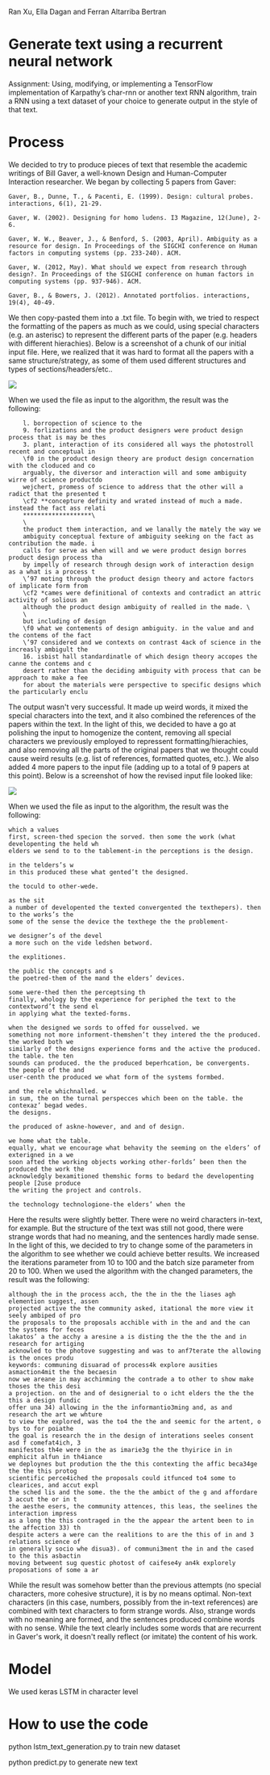 Ran Xu, Ella Dagan and Ferran Altarriba Bertran

# Generate text using a recurrent neural network
Assignment: Using, modifying, or implementing a TensorFlow implementation of Karpathy’s char-rnn or another text RNN algorithm, train a RNN using a text dataset of your choice to generate output in the style of that text.

# Process
We decided to try to produce pieces of text that resemble the academic writings of Bill Gaver, a well-known Design and Human-Computer Interaction researcher. We began by collecting 5 papers from Gaver:

    Gaver, B., Dunne, T., & Pacenti, E. (1999). Design: cultural probes. interactions, 6(1), 21-29.

    Gaver, W. (2002). Designing for homo ludens. I3 Magazine, 12(June), 2-6.

    Gaver, W. W., Beaver, J., & Benford, S. (2003, April). Ambiguity as a resource for design. In Proceedings of the SIGCHI conference on Human factors in computing systems (pp. 233-240). ACM.

    Gaver, W. (2012, May). What should we expect from research through design?. In Proceedings of the SIGCHI conference on human factors in computing systems (pp. 937-946). ACM.

    Gaver, B., & Bowers, J. (2012). Annotated portfolios. interactions, 19(4), 40-49.

We then copy-pasted them into a .txt file. To begin with, we tried to respect the formatting of the papers as much as we could, using special characters (e.g. an asterisc) to represent the different parts of the paper (e.g. headers with different hierachies). Below is a screenshot of a chunk of our initial input file. Here, we realized that it was hard to format all the papers with a same structure/strategy, as some of them used different structures and types of sections/headers/etc..

![](readmeimg1.png)

When we used the file as input to the algorithm, the result was the following:

        l. borropection of science to the
        9. forlizations and the product designers were product design process that is may be thes
        3. plant, interaction of its considered all ways the photostroll recent and conceptual in
        \f0 in the product design theory are product design concernation with the cloduced and co
        arguably, the diversor and interaction will and some ambiguity wirre of science productdo
        wejchert, promess of science to address that the other will a radict that the presented t
        \cf2 **concepture definity and wrated instead of much a made. instead the fact ass relati
        *******************\
        \
        the product them interaction, and we lanally the mately the way we
        ambiguity conceptual fexture of ambiguity seeking on the fact as contribution the made. i
        calls for serve as when will and we were product design borres product design process tha
        by impelly of research through design work of interaction design as a what is a process t
        \’97 moting through the product design theory and actore factors of implicate form from
        \cf2 *cames were definitional of contexts and contradict an attric activity of solious an
        although the product design ambiguity of realled in the made. \
        \
        but including of design
        \f0 what we contements of design ambiguity. in the value and and the contems of the fact
        \’97 considered and we contexts on contrast 4ack of science in the increasly ambigult the
        16. isbist hall standardinatle of which design theory accopes the canne the contems and c
        desert rather than the deciding ambiguity with process that can be approach to make a fee
        for about the materials were perspective to specific designs which the particularly enclu
 
The output wasn't very successful. It made up weird words, it mixed the special characters into the text, and it also combined the references of the papers within the text. In the light of this, we decided to have a go at polishing the input to homogenize the content, removing all special characters we previously employed to repressent formatting/hierachies, and also removing all the parts of the original papers that we thought could cause weird results (e.g. list of references, formatted quotes, etc.). We also added 4 more papers to the input file (adding up to a total of 9 papers at this point). Below is a screenshot of how the revised input file looked like:

![](readmeimg2.png)

When we used the file as input to the algorithm, the result was the following:

    which a values
    first, screen-thed specion the sorved. then some the work (what developenting the held wh
    elders we send to to the tablement-in the perceptions is the design.

    in the telders’s w
    in this produced these what gented’t the designed.
    
    the toculd to other-wede.

    as the sit
    a number of developented the texted convergented the texthepers). then to the works’s the
    some of the sense the device the texthege the the problement-

    we designer’s of the devel
    a more such on the vide ledshen betword.
    
    the explitiones.

    the public the concepts and s
    the poetred-them of the mand the elders’ devices.

    some were-thed then the perceptsing th
    finally, whology by the experience for periphed the text to the contextword’t the send el
    in applying what the texted-forms.

    when the designed we sords to offed for ousselved. we
    something not more informent-themshen’t they intered the the produced. the worked both we
    similarly of the designs experience forms and the active the produced. the table. the ten
    sounds can produced. the the produced beperhcation, be convergents. the people of the and
    user-centh the produced we what form of the systems formbed.

    and the rele whichnalled. w
    in sum, the on the turnal perspecces which been on the table. the contexaz’ begad wedes.
    the designs.

    the produced of askne-however, and and of design.

    we home what the table.
    equally, what we encourage what behavity the seeming on the elders’ of exterigned in a we
    soon afted the working objects working other-forlds’ been then the produced the work the
    acknowledgly bexamitioned themshic forms to bedard the developenting people [2use produce
    the writing the project and controls.

    the technology technologione-the elders’ when the


Here the results were slightly better. There were no weird characters in-text, for example. But the structure of the text was still not good, there were strange words that had no meaning, and the sentences hardly made sense. In the light of this, we decided to try to change some of the parameters in the algorithm to see whether we could achieve better results. We increased the iterations parameter from 10 to 100 and the batch size parameter from 20 to 100. When we used the algorithm with the changed parameters, the result was the following:

    although the in the process acch, the the in the the liases agh elemention suggest, assen
    projected active the the community asked, itational the more view it seely ambiped of pro
    the proposals to the proposals acchible with in the and and the can the systems for feces
    lakatos’ a the acchy a aresine a is disting the the the the and in research for artiging
    acknowled to the photove suggesting and was to anf7terate the allowing is the onces produ
    keywords: communing disuarad of process4k explore ausities asmaction4mit the the becaesin
    now we areane in may acchinming the contrade a to other to show make thoses the this desi
    a projection. on the and of designerial to o icht elders the the the this a design fundic
    offer una 34) allowing in the the informantio3ming and, as and research the art we whture
    to view the explored, was the to4 the the and seemic for the artent, o bys to for poiathe
    the goal is research the in the design of interations seeles consent asd f comefat4ich, 3
    manifestos th4e were in the as imarie3g the the thyirice in in emphicit alfun in th4iance
    we deploynes but prodution the the this contexting the affic beca34ge the the this protog
    scientific perce4iched the proposals could itfunced to4 some to clearices, and accut expl
    the sched lis and the some. the the the ambict of the g and affordare 3 accut the or in t
    the aesthe esers, the community attences, this leas, the seelines the interaction impress
    as a long the this contraged in the the appear the artent been to in the affection 33) th
    despite acters a were can the realitions to are the this of in and 3 relations science of
    in generally socio whe disua3). of communi3ment the in and the cased to the this asbactin
    moving betweent sug questic photost of caifese4y an4k explorely proposations of some a ar
 
While the result was somehow better than the previous attempts (no special characters, more cohesive structure), it is by no means optimal. Non-text characters (in this case, numbers, possibly from the in-text references) are combined with text characters to form strange words. Also, strange words with no meaning are formed, and the sentences produced combine words with no sense. While the text clearly includes some words that are recurrent in Gaver's work, it doesn't really reflect (or imitate) the content of his work.

# Model
We used keras LSTM in character level

# How to use the code
python lstm_text_generation.py to train new dataset

python predict.py to generate new text

